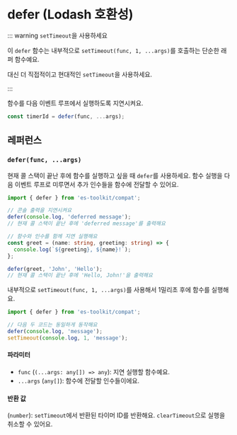 # defer (Lodash 호환성)

::: warning `setTimeout`을 사용하세요

이 `defer` 함수는 내부적으로 `setTimeout(func, 1, ...args)`를 호출하는 단순한 래퍼 함수예요.

대신 더 직접적이고 현대적인 `setTimeout`을 사용하세요.

:::

함수를 다음 이벤트 루프에서 실행하도록 지연시켜요.

```typescript
const timerId = defer(func, ...args);
```

## 레퍼런스

### `defer(func, ...args)`

현재 콜 스택이 끝난 후에 함수를 실행하고 싶을 때 `defer`를 사용하세요. 함수 실행을 다음 이벤트 루프로 미루면서 추가 인수들을 함수에 전달할 수 있어요.

```typescript
import { defer } from 'es-toolkit/compat';

// 콘솔 출력을 지연시켜요
defer(console.log, 'deferred message');
// 현재 콜 스택이 끝난 후에 'deferred message'를 출력해요

// 함수와 인수를 함께 지연 실행해요
const greet = (name: string, greeting: string) => {
  console.log(`${greeting}, ${name}!`);
};

defer(greet, 'John', 'Hello');
// 현재 콜 스택이 끝난 후에 'Hello, John!'을 출력해요
```

내부적으로 `setTimeout(func, 1, ...args)`를 사용해서 1밀리초 후에 함수를 실행해요.

```typescript
import { defer } from 'es-toolkit/compat';

// 다음 두 코드는 동일하게 동작해요
defer(console.log, 'message');
setTimeout(console.log, 1, 'message');
```

#### 파라미터

- `func` (`(...args: any[]) => any`): 지연 실행할 함수예요.
- `...args` (`any[]`): 함수에 전달할 인수들이에요.

#### 반환 값

(`number`): `setTimeout`에서 반환된 타이머 ID를 반환해요. `clearTimeout`으로 실행을 취소할 수 있어요.
